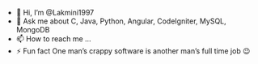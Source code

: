 - 👋 Hi, I’m @Lakmini1997
- 💬 Ask me about C, Java, Python, Angular, CodeIgniter, MySQL, MongoDB
- 📫 How to reach me ...
- ⚡ Fun fact One man’s crappy software is another man’s full time job 😉


